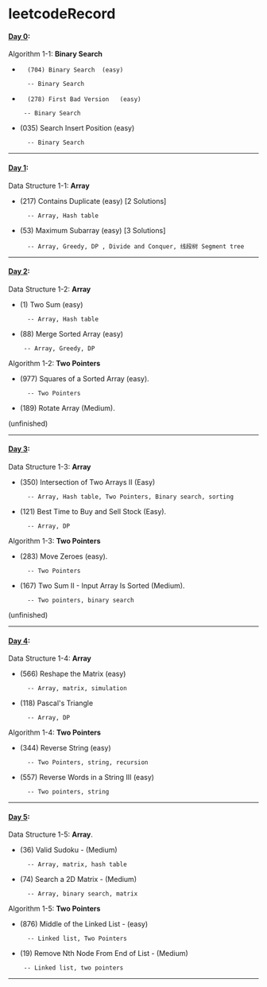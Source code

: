 # leetcodeRecord

#### [Day 0](https://github.com/toysad/leetcodeRecord/blob/20a2770300001bf8db87936f2331a21aa53e8224/20220226-day0.ipynb): 

Algorithm 1-1: **Binary Search**

-       (704) Binary Search  (easy)    
        
        -- Binary Search    

-       (278) First Bad Version   (easy)   
       
       -- Binary Search   

- (035) Search Insert Position   (easy)   
       
        -- Binary Search   
____

#### [Day 1](https://github.com/toysad/leetcodeRecord/blob/20a2770300001bf8db87936f2331a21aa53e8224/20220227-day1.ipynb): 

Data Structure 1-1: **Array** 

- (217) Contains Duplicate  (easy)        [2 Solutions]           
        
        -- Array, Hash table   

- (53) Maximum Subarray  (easy)           [3 Solutions]    
        
        -- Array, Greedy, DP , Divide and Conquer, 线段树 Segment tree 
___

#### [Day 2](https://github.com/toysad/leetcodeRecord/blob/e6a2cb327d784f3e8638a5f2513ee2ebad001d7d/20220228-day2.ipynb): 

Data Structure 1-2: **Array** 

- (1) Two Sum  (easy)         
        
        -- Array, Hash table

- (88) Merge Sorted Array  (easy)       
       
       -- Array, Greedy, DP


Algorithm 1-2:   **Two Pointers**

- (977) Squares of a Sorted Array  (easy).     
        
        -- Two Pointers   
        
- (189) Rotate Array  (Medium). 

(unfinished) 
___
#### [Day 3](https://github.com/toysad/leetcodeRecord/blob/e6a2cb327d784f3e8638a5f2513ee2ebad001d7d/20220301-day3.ipynb):

Data Structure 1-3: **Array**

- (350) Intersection of Two Arrays II (Easy)    
        
        -- Array, Hash table, Two Pointers, Binary search, sorting

- (121) Best Time to Buy and Sell Stock (Easy).    
        
        -- Array, DP


Algorithm 1-3:   **Two Pointers**

- (283) Move Zeroes  (easy).   
        
        -- Two Pointers   
        
- (167) Two Sum II - Input Array Is Sorted (Medium).    
        
        -- Two pointers, binary search
        
(unfinished)

___

#### [Day 4](https://github.com/toysad/leetcodeRecord/blob/04d45b82b7e93f7c59fdee7bdb7e3e2796257997/20220302-day4.ipynb):

Data Structure 1-4:     **Array**        

- (566) Reshape the Matrix (easy)          

        -- Array, matrix, simulation          
  
- (118) Pascal's Triangle           

        -- Array, DP         
        
Algorithm 1-4:   **Two Pointers**

- (344) Reverse String (easy)                   
        
        -- Two Pointers, string, recursion      
        
- (557) Reverse Words in a String III    (easy)            
        
        -- Two pointers, string          
        
____

#### [Day 5](https://github.com/toysad/leetcodeRecord/blob/048517abb1e78be36fe49fb083d94f80a34775b0/20220303-day5.ipynb):

Data Structure 1-5: **Array**.   

- (36) Valid Sudoku - (Medium)       
      
        -- Array, matrix, hash table     
        
- (74) Search a 2D Matrix - (Medium)         
        
        -- Array, binary search, matrix        
        
Algorithm 1-5: **Two Pointers**      

- (876) Middle of the Linked List - (easy)       
        
        -- Linked list, Two Pointers     
        
- (19) Remove Nth Node From End of List - (Medium)         
       
       -- Linked list, two pointers       
        
____
